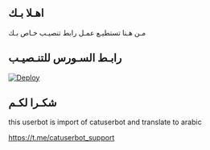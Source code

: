 ## اهـلا بـك
مـن هـنا تستطيـع عمـل رابط تنصيـب خـاص بـك

## رابـط السـورس للتنـصيـب

[![Deploy](https://www.herokucdn.com/deploy/button.svg)](https://heroku.com/deploy?template=https://github.com/ohbebe1/jmthon)

## شكـرا لكـم 


this userbot is import of catuserbot and translate to arabic

https://t.me/catuserbot_support
